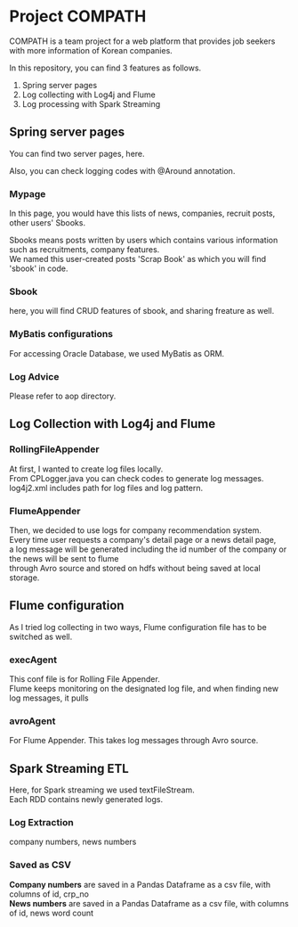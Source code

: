 # Project COMPATH

COMPATH is a team project for a web platform that provides job seekers with more information of Korean companies. 

In this repository, you can find 3 features as follows.

1. Spring server pages
2. Log collecting with Log4j and Flume
3. Log processing with Spark Streaming

## Spring server pages

You can find two server pages, here.

Also, you can check logging codes with @Around annotation.

### Mypage
In this page, you would have this lists of news, companies, recruit posts, other users' Sbooks.

Sbooks means posts written by users which contains various information such as recruitments, company features.   
We named this user-created posts 'Scrap Book' as which you will find 'sbook' in code.  

### Sbook
here, you will find CRUD features of sbook, and sharing freature as well.

### MyBatis configurations
For accessing Oracle Database, we used MyBatis as ORM.

### Log Advice
Please refer to aop directory.



## Log Collection with Log4j and Flume

### RollingFileAppender

At first, I wanted to create log files locally.  
From CPLogger.java you can check codes to generate log messages.  
log4j2.xml includes path for log files and log pattern.   

### FlumeAppender

Then, we decided to use logs for company recommendation system.   
Every time user requests a company's detail page or a news detail page,   
a log message will be generated including the id number of the company or the news will be sent to flume   
through Avro source and stored on hdfs without being saved at local storage.   



## Flume configuration

As I tried log collecting in two ways, Flume configuration file has to be switched as well. 

### execAgent

This conf file is for Rolling File Appender.   
Flume keeps monitoring on the designated log file, and when finding new log messages, it pulls 

### avroAgent

For Flume Appender. This takes log messages through Avro source. 



## Spark Streaming ETL

Here, for Spark streaming we used textFileStream.  
Each RDD contains newly generated logs.  

### Log Extraction
company numbers, news numbers
### Saved as CSV
**Company numbers** are saved in a Pandas Dataframe as a csv file, with columns of id, crp_no  
**News numbers** are saved in a Pandas Dataframe as a csv file, with columns of id, news word count
